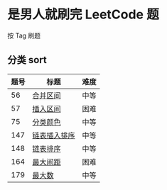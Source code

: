 # 是男人就刷完 LeetCode 题

按 Tag 刷题

## 分类 sort

| 题号 | 标题     | 难度 |
| ---- | -------- | ---- |
| 56   | [合并区间](https://github.com/StarShi/Big-Monster/blob/master/source/leet-code/doc/%E5%90%88%E5%B9%B6%E5%8C%BA%E9%97%B4.md) | 中等 |
| 57   | [插入区间](https://github.com/StarShi/Big-Monster/blob/master/source/leet-code/doc/%E6%8F%92%E5%85%A5%E5%8C%BA%E9%97%B4.md) | 困难 |
| 75   | [分类颜色](https://github.com/StarShi/Big-Monster/blob/master/source/leet-code/doc/%E5%88%86%E7%B1%BB%E9%A2%9C%E8%89%B2.md) | 中等 |
| 147  | [链表插入排序](https://github.com/StarShi/Big-Monster/blob/master/source/leet-code/doc/%e9%93%be%e8%a1%a8%e6%8f%92%e5%85%a5%e6%8e%92%e5%ba%8f.md) | 中等 |
| 148  | [链表排序](https://github.com/StarShi/Big-Monster/blob/master/source/leet-code/doc/%E9%93%BE%E8%A1%A8%E6%8E%92%E5%BA%8F.md) | 中等 |
| 164  | [最大间距](https://github.com/StarShi/Big-Monster/blob/master/source/leet-code/doc/%e6%9c%80%e5%a4%a7%e9%97%b4%e8%b7%9d.md) | 困难 |
| 179  | [最大数](https://github.com/StarShi/Big-Monster/blob/master/source/leet-code/doc/%e6%9c%80%e5%a4%a7%e6%95%b0.md) | 中等 |